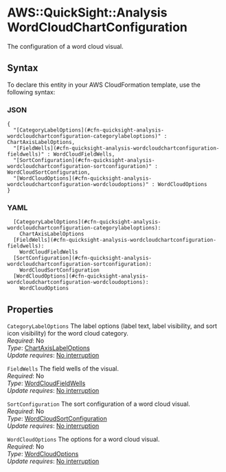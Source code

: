 # AWS::QuickSight::Analysis WordCloudChartConfiguration<a name="aws-properties-quicksight-analysis-wordcloudchartconfiguration"></a>

The configuration of a word cloud visual\.

## Syntax<a name="aws-properties-quicksight-analysis-wordcloudchartconfiguration-syntax"></a>

To declare this entity in your AWS CloudFormation template, use the following syntax:

### JSON<a name="aws-properties-quicksight-analysis-wordcloudchartconfiguration-syntax.json"></a>

```
{
  "[CategoryLabelOptions](#cfn-quicksight-analysis-wordcloudchartconfiguration-categorylabeloptions)" : ChartAxisLabelOptions,
  "[FieldWells](#cfn-quicksight-analysis-wordcloudchartconfiguration-fieldwells)" : WordCloudFieldWells,
  "[SortConfiguration](#cfn-quicksight-analysis-wordcloudchartconfiguration-sortconfiguration)" : WordCloudSortConfiguration,
  "[WordCloudOptions](#cfn-quicksight-analysis-wordcloudchartconfiguration-wordcloudoptions)" : WordCloudOptions
}
```

### YAML<a name="aws-properties-quicksight-analysis-wordcloudchartconfiguration-syntax.yaml"></a>

```
  [CategoryLabelOptions](#cfn-quicksight-analysis-wordcloudchartconfiguration-categorylabeloptions):
    ChartAxisLabelOptions
  [FieldWells](#cfn-quicksight-analysis-wordcloudchartconfiguration-fieldwells):
    WordCloudFieldWells
  [SortConfiguration](#cfn-quicksight-analysis-wordcloudchartconfiguration-sortconfiguration):
    WordCloudSortConfiguration
  [WordCloudOptions](#cfn-quicksight-analysis-wordcloudchartconfiguration-wordcloudoptions):
    WordCloudOptions
```

## Properties<a name="aws-properties-quicksight-analysis-wordcloudchartconfiguration-properties"></a>

`CategoryLabelOptions` <a name="cfn-quicksight-analysis-wordcloudchartconfiguration-categorylabeloptions"></a>
The label options \(label text, label visibility, and sort icon visibility\) for the word cloud category\.  
_Required_: No  
_Type_: [ChartAxisLabelOptions](aws-properties-quicksight-analysis-chartaxislabeloptions.md)  
_Update requires_: [No interruption](https://docs.aws.amazon.com/AWSCloudFormation/latest/UserGuide/using-cfn-updating-stacks-update-behaviors.html#update-no-interrupt)

`FieldWells` <a name="cfn-quicksight-analysis-wordcloudchartconfiguration-fieldwells"></a>
The field wells of the visual\.  
_Required_: No  
_Type_: [WordCloudFieldWells](aws-properties-quicksight-analysis-wordcloudfieldwells.md)  
_Update requires_: [No interruption](https://docs.aws.amazon.com/AWSCloudFormation/latest/UserGuide/using-cfn-updating-stacks-update-behaviors.html#update-no-interrupt)

`SortConfiguration` <a name="cfn-quicksight-analysis-wordcloudchartconfiguration-sortconfiguration"></a>
The sort configuration of a word cloud visual\.  
_Required_: No  
_Type_: [WordCloudSortConfiguration](aws-properties-quicksight-analysis-wordcloudsortconfiguration.md)  
_Update requires_: [No interruption](https://docs.aws.amazon.com/AWSCloudFormation/latest/UserGuide/using-cfn-updating-stacks-update-behaviors.html#update-no-interrupt)

`WordCloudOptions` <a name="cfn-quicksight-analysis-wordcloudchartconfiguration-wordcloudoptions"></a>
The options for a word cloud visual\.  
_Required_: No  
_Type_: [WordCloudOptions](aws-properties-quicksight-analysis-wordcloudoptions.md)  
_Update requires_: [No interruption](https://docs.aws.amazon.com/AWSCloudFormation/latest/UserGuide/using-cfn-updating-stacks-update-behaviors.html#update-no-interrupt)
